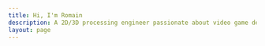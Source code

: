 ```yaml
---
title: Hi, I'm Romain
description: A 2D/3D processing engineer passionate about video game devloppement
layout: page
---
```

